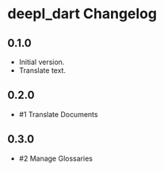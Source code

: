 # deepl_dart Changelog

## 0.1.0

- Initial version.
- Translate text.

## 0.2.0

- #1 Translate Documents

## 0.3.0

- #2 Manage Glossaries
